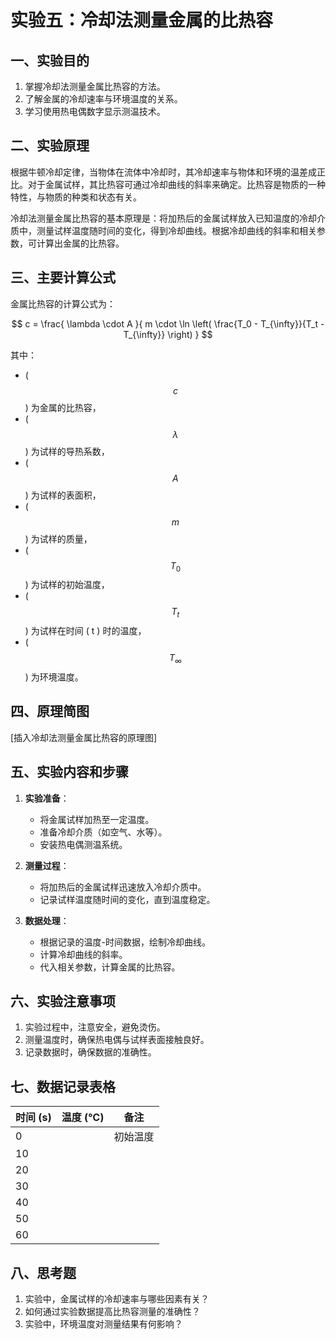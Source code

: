 # 实验五：冷却法测量金属的比热容

## 一、实验目的

1. 掌握冷却法测量金属比热容的方法。
2. 了解金属的冷却速率与环境温度的关系。
3. 学习使用热电偶数字显示测温技术。

## 二、实验原理

根据牛顿冷却定律，当物体在流体中冷却时，其冷却速率与物体和环境的温差成正比。对于金属试样，其比热容可通过冷却曲线的斜率来确定。比热容是物质的一种特性，与物质的种类和状态有关。

冷却法测量金属比热容的基本原理是：将加热后的金属试样放入已知温度的冷却介质中，测量试样温度随时间的变化，得到冷却曲线。根据冷却曲线的斜率和相关参数，可计算出金属的比热容。

## 三、主要计算公式

金属比热容的计算公式为：

$$
c = \frac{ \lambda \cdot A }{ m \cdot \ln \left( \frac{T_0 - T_{\infty}}{T_t - T_{\infty}} \right) }
$$

其中：
- \($$ c$$ \) 为金属的比热容，
- \($$ \lambda $$\) 为试样的导热系数，
- \($$ A $$\) 为试样的表面积，
- \( $$m$$ \) 为试样的质量，
- \($$ T_0$$ \) 为试样的初始温度，
- \($$ T_t$$ \) 为试样在时间 \( t \) 时的温度，
- \( $$T_{\infty} $$\) 为环境温度。

## 四、原理简图

[插入冷却法测量金属比热容的原理图]

## 五、实验内容和步骤

1. **实验准备**：
   - 将金属试样加热至一定温度。
   - 准备冷却介质（如空气、水等）。
   - 安装热电偶测温系统。

2. **测量过程**：
   - 将加热后的金属试样迅速放入冷却介质中。
   - 记录试样温度随时间的变化，直到温度稳定。

3. **数据处理**：
   - 根据记录的温度-时间数据，绘制冷却曲线。
   - 计算冷却曲线的斜率。
   - 代入相关参数，计算金属的比热容。

## 六、实验注意事项

1. 实验过程中，注意安全，避免烫伤。
2. 测量温度时，确保热电偶与试样表面接触良好。
3. 记录数据时，确保数据的准确性。

## 七、数据记录表格

| 时间 (s) | 温度 (℃) | 备注     |
| -------- | -------- | -------- |
| 0        |          | 初始温度 |
| 10       |          |          |
| 20       |          |          |
| 30       |          |          |
| 40       |          |          |
| 50       |          |          |
| 60       |          |          |

## 八、思考题

1. 实验中，金属试样的冷却速率与哪些因素有关？
2. 如何通过实验数据提高比热容测量的准确性？
3. 实验中，环境温度对测量结果有何影响？